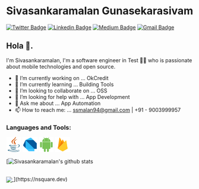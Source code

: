 
# Sivasankaramalan Gunasekarasivam
[![Twitter Badge](https://img.shields.io/badge/-@sivasankramalan-1ca0f1?style=flat-square&labelColor=1ca0f1&logo=twitter&logoColor=lightgrey&link=https://twitter.com/sivasankramalan)](https://twitter.com/sivasankramalan) [![Linkedin Badge](https://img.shields.io/badge/-sivasankaramalan-blue?style=flat-square&logo=Linkedin&logoColor=lightgrey&link=https://www.linkedin.com/in/sivasankaramalan/)](https://www.linkedin.com/in/sivasankaramalan/) [![Medium Badge](https://img.shields.io/badge/-@Shivgss-03a57a?style=flat-square&labelColor=000000&logo=Medium&link=https://medium.com/@Shivgss)](https://medium.com/@Shivgss)
[![Gmail Badge](https://img.shields.io/badge/-ssmalan94@gmail.com-c14438?style=flat-square&logo=Gmail&logoColor=lightgrey&link=mailto:ssmalan94@gmail.com)](mailto:ssmalan94@gmail.com)

## Hola 👋.
I'm Sivasankaramalan, I'm a software engineer in Test 👨‍💻 who is passionate about mobile technologies and open source.

- 🔭 I’m currently working on ... OkCredit
- 🌱 I’m currently learning ... Building Tools
- 👯 I’m looking to collaborate on ... OSS
- 🤔 I’m looking for help with ... App Development 
- 💬 Ask me about ... App Automation
- 📫 How to reach me: ... ssmalan94@gmail.com | +91 - 9003999957


### Languages and Tools:
<code><img height="40" src="https://raw.githubusercontent.com/github/explore/80688e429a7d4ef2fca1e82350fe8e3517d3494d/topics/java/java.png"></code>
<code><img height="40" src="https://raw.githubusercontent.com/github/explore/80688e429a7d4ef2fca1e82350fe8e3517d3494d/topics/dart/dart.png"></code>
<code><img height="40" src="https://raw.githubusercontent.com/github/explore/80688e429a7d4ef2fca1e82350fe8e3517d3494d/topics/android/android.png"></code>
<code><img height="40" src="https://raw.githubusercontent.com/github/explore/80688e429a7d4ef2fca1e82350fe8e3517d3494d/topics/firebase/firebase.png"></code>

[![Sivasankaramalan's github stats](https://github-readme-stats.vercel.app/api?username=Sivasankaramalan&count_private=true&include_all_commits=true&theme=radical)

<br />
<a href="https://github.com/Sivasankaramalan">
  <img align="center" src="https://github-readme-stats.vercel.app/api/top-langs/?username=Sivasankaramalan&theme=tokyonight&layout=compact&" />
</a>
](https://nsquare.dev)

<!--
**Sivasankaramalan/Sivasankaramalan** is a ✨ _special_ ✨ repository because its `README.md` (this file) appears on your GitHub profile.
